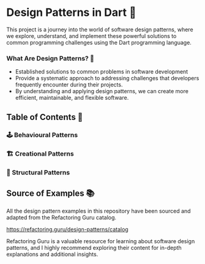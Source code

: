 # Design Patterns in Dart 🚀

 This project is a journey into the world of software design patterns, where we explore, understand, and implement these powerful solutions to common programming challenges using the Dart programming language.

### What Are Design Patterns? 🧩
- Established solutions to common problems in software development
- Provide a systematic approach to addressing challenges that developers frequently encounter during their projects. 
- By understanding and applying design patterns, we can create more efficient, maintainable, and flexible software.


## Table of Contents 📜
### 🕹️ Behavioural Patterns
### 🏗️ Creational Patterns
### 🧱 Structural Patterns

## Source of Examples 📚
All the design pattern examples in this repository have been sourced and adapted from the Refactoring Guru catalog. 

https://refactoring.guru/design-patterns/catalog

Refactoring Guru is a valuable resource for learning about software design patterns, and I highly recommend exploring their content for in-depth explanations and additional insights.
